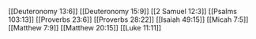 [[Deuteronomy 13:6]]
[[Deuteronomy 15:9]]
[[2 Samuel 12:3]]
[[Psalms 103:13]]
[[Proverbs 23:6]]
[[Proverbs 28:22]]
[[Isaiah 49:15]]
[[Micah 7:5]]
[[Matthew 7:9]]
[[Matthew 20:15]]
[[Luke 11:11]]
